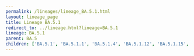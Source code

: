 ```yaml
---
permalink: /lineages/lineage_BA.5.1.html
layout: lineage_page
title: Lineage BA.5.1
redirect_to: ../lineage.html?lineage=BA.5.1
lineage: BA.5.1
parent: BA.5
children: ['BA.5.1', 'BA.5.1.1', 'BA.5.1.4', 'BA.5.1.12', 'BA.5.1.15', 'BA.5.1.22', 'BA.5.1.23', 'BA.5.1.26', 'BA.5.1.30', 'BA.5.1.32', 'BA.5.1.35', 'BA.5.1.38']
---
```

